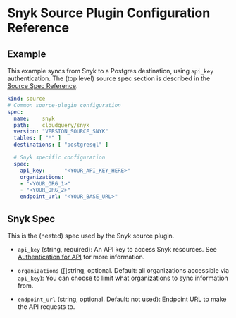 # Snyk Source Plugin Configuration Reference

## Example

This example syncs from Snyk to a Postgres destination, using `api_key` authentication.
The (top level) source spec section is described in the [Source Spec Reference](/docs/reference/source-spec).

```yaml
kind: source
# Common source-plugin configuration
spec:
  name:    snyk
  path:    cloudquery/snyk
  version: "VERSION_SOURCE_SNYK"
  tables: [ "*" ]
  destinations: [ "postgresql" ]

  # Snyk specific configuration
  spec:
    api_key:      "<YOUR_API_KEY_HERE>"
    organizations:
    - "<YOUR_ORG_1>"
    - "<YOUR_ORG_2>"
    endpoint_url: "<YOUR_BASE_URL>"
```

## Snyk Spec

This is the (nested) spec used by the Snyk source plugin.

- `api_key` (string, required):
  An API key to access Snyk resources.
  See [Authentication for API](https://docs.snyk.io/snyk-api-info/authentication-for-api) for more information.

- `organizations`  ([]string, optional. Default: all organizations accessible via `api_key`):
  You can choose to limit what organizations to sync information from.

- `endpoint_url` (string, optional. Default: not used):
  Endpoint URL to make the API requests to.
